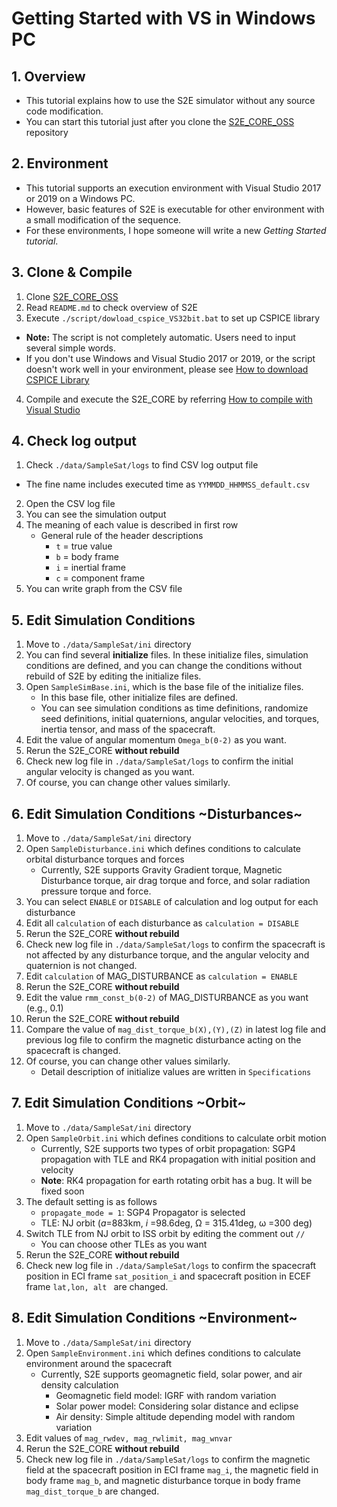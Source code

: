 # Getting Started with VS in Windows PC

## 1.  Overview

- This tutorial explains how to use the S2E simulator without any source code modification.   
- You can start this tutorial just after you clone the [S2E_CORE_OSS](https://gitlab.com/ut_issl/s2e/s2e_core_oss) repository 

## 2. Environment
- This tutorial supports an execution environment with Visual Studio 2017 or 2019 on a Windows PC.  
- However, basic features of S2E is executable for other environment with a small modification of the sequence. 
- For these environments, I hope someone will write a new *Getting Started tutorial*.  

## 3. Clone & Compile
1. Clone  [S2E_CORE_OSS](https://gitlab.com/ut_issl/s2e/s2e_core_oss)   
2. Read `README.md` to check overview of S2E  
3. Execute `./script/dowload_cspice_VS32bit.bat` to set up CSPICE library  
  - **Note:** The script is not completely automatic. Users need to input several simple words.  
  - If you don't use Windows and Visual Studio 2017 or 2019, or the script doesn't work well in your environment, please see  [How to download CSPICE Library](./General/HowToDwnloadCSPCElibrary.md)  
4. Compile and execute the S2E_CORE by referring [How to compile with Visual Studio](./General/HowToCompileWithVisualStudio.md)  

## 4. Check log output

1.  Check `./data/SampleSat/logs` to find CSV log output file  
   - The fine name includes executed time as `YYMMDD_HHMMSS_default.csv`  
2. Open the CSV log file  
3. You can see the simulation output  
4. The meaning of each value is described in first row  
   - General rule of the header descriptions  
     - `t` = true value   
     - `b` = body frame  
     - `i` = inertial frame  
     - `c` = component frame  
5. You can write graph from the CSV file  
   
## 5. Edit Simulation Conditions

1.  Move to `./data/SampleSat/ini`  directory  
2.  You can find several **initialize** files. In these initialize files, simulation conditions are defined, and you can change the conditions without rebuild of S2E by editing the initialize files.
3.  Open `SampleSimBase.ini`, which is the base file of the initialize files.
    - In this base file, other initialize files are defined.
    - You can see simulation conditions as time definitions, randomize seed definitions, initial quaternions, angular velocities, and torques, inertia tensor, and mass of the spacecraft. 
4.  Edit the value of angular momentum `Omega_b(0-2)` as you want.
5.  Rerun the S2E_CORE **without rebuild**
6.  Check new log file in `./data/SampleSat/logs` to confirm the initial angular velocity is changed as you want.
7.  Of course, you can change other values similarly.

## 6. Edit Simulation Conditions ~Disturbances~

1.  Move to `./data/SampleSat/ini`  directory  
2.  Open `SampleDisturbance.ini` which defines conditions to calculate orbital disturbance torques and forces
    - Currently, S2E supports Gravity Gradient torque, Magnetic Disturbance torque, air drag torque and force, and solar radiation pressure torque and force.
3.  You can select `ENABLE` or `DISABLE` of calculation and log output for each disturbance
4.   Edit all `calculation` of each disturbance as `calculation = DISABLE`
5.  Rerun the S2E_CORE **without rebuild**
6.  Check new log file in `./data/SampleSat/logs` to confirm the spacecraft is not affected by any disturbance torque, and the angular velocity and quaternion is not changed.
7.  Edit  `calculation` of MAG_DISTURBANCE as `calculation = ENABLE`
8.  Rerun the S2E_CORE **without rebuild**
9.  Edit the value `rmm_const_b(0-2)` of MAG_DISTURBANCE as you want (e.g., 0.1)
10.  Rerun the S2E_CORE **without rebuild**
11.  Compare the value of `mag_dist_torque_b(X),(Y),(Z)` in latest log file and previous log file to confirm the magnetic disturbance acting on the spacecraft is changed.
12.  Of course, you can change other values similarly.
     - Detail description of initialize values are written in `Specifications`

## 7. Edit Simulation Conditions ~Orbit~

1.  Move to `./data/SampleSat/ini`  directory  
2.  Open `SampleOrbit.ini` which defines conditions to calculate orbit motion
    - Currently, S2E supports two types of orbit propagation: SGP4 propagation with TLE and RK4 propagation with initial position and velocity
    - **Note**: RK4 propagation for earth rotating orbit has a bug. It will be fixed soon
3.  The default setting is as follows
    - `propagate_mode = 1`: SGP4 Propagator is selected
    - TLE: NJ orbit (*a*=883km, *i* =98.6deg, &Omega; = 315.41deg, &omega; =300 deg)
4.  Switch TLE from NJ orbit to ISS orbit by editing the comment out `//`
    - You can choose other TLEs as you want
5.  Rerun the S2E_CORE **without rebuild**
6.  Check new log file in `./data/SampleSat/logs` to confirm the spacecraft position in ECI frame `sat_position_i` and spacecraft position in ECEF frame `lat,lon, alt ` are changed.

## 8. Edit Simulation Conditions ~Environment~

1.  Move to `./data/SampleSat/ini`  directory  
2.  Open `SampleEnvironment.ini` which defines conditions to calculate environment around the spacecraft
    - Currently, S2E supports geomagnetic field, solar power, and air density calculation
      - Geomagnetic field model: IGRF with random variation
      - Solar power model: Considering solar distance and eclipse
      - Air density: Simple altitude depending model with random variation
3.  Edit values of `mag_rwdev, mag_rwlimit, mag_wnvar` 
4.  Rerun the S2E_CORE **without rebuild**
5.  Check new log file in `./data/SampleSat/logs` to confirm the magnetic field at the spacecraft position in ECI frame `mag_i`, the magnetic field in body frame `mag_b`, and magnetic disturbance torque in body frame `mag_dist_torque_b` are changed.